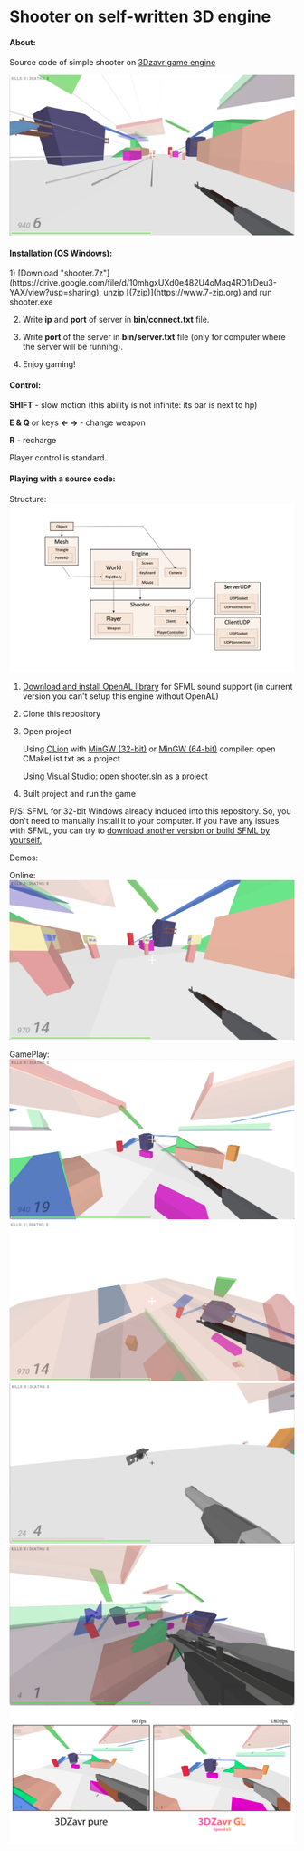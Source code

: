 # Shooter on self-written 3D engine

<h4>About:</h4>

Source code of simple shooter on [3Dzavr game engine](https://github.com/vectozavr/3dzavr)

![Project demonstration](img/gamePlay2.png)


<h4>Installation (OS Windows):</h4>
1) [Download "shooter.7z"](https://drive.google.com/file/d/10mhgxUXd0e482U4oMaq4RD1rDeu3-YAX/view?usp=sharing), unzip [(7zip)](https://www.7-zip.org) and run shooter.exe


2) Write <b>ip</b> and <b>port</b> of server in <b>bin/connect.txt</b> file.


3) Write <b>port</b> of the server in <b>bin/server.txt</b> file (only for computer where the server will be running).


3) Enjoy gaming!

<h4>Control:</h4>

<b>SHIFT</b> - slow motion (this ability is not infinite: its bar is next to hp)

<b>E & Q </b> or keys <b> <- -> </b> - change weapon

<b>R</b> - recharge

Player control is standard.

<h4>Playing with a source code:</h4>

Structure:
![Project demonstration](img/structure.png)

1) [Download and install OpenAL library](https://openal.org/downloads/) for SFML sound support (in current version you can't setup this engine without OpenAL)

2) Clone this repository

3) Open project
   
   Using [CLion](https://www.jetbrains.com/clion/) with [MinGW (32-bit)](https://sourceforge.net/projects/mingw-w64/files/Toolchains%20targetting%20Win32/Personal%20Builds/mingw-builds/7.3.0/threads-posix/dwarf/i686-7.3.0-release-posix-dwarf-rt_v5-rev0.7z/download) or [MinGW (64-bit)](https://sourceforge.net/projects/mingw-w64/files/Toolchains%20targetting%20Win64/Personal%20Builds/mingw-builds/7.3.0/threads-posix/seh/x86_64-7.3.0-release-posix-seh-rt_v5-rev0.7z/download) compiler: open CMakeList.txt as a project

   Using [Visual Studio](https://visualstudio.microsoft.com/ru/): open shooter.sln as a project

4) Built project and run the game

P/S: SFML for 32-bit Windows already included into this repository. So, you don't need to manually install it to your computer. If you have any issues with SFML, you can try to [download another version or build SFML by yourself.](https://www.sfml-dev.org/download.php) 

Demos:

Online:
![Project demonstration](img/gamePlay4.png)

GamePlay:
![Project demonstration](img/gamePlay3.png)
![Project demonstration](img/gamePlay5.png)
![Project demonstration](img/gamePlay6.png)
![Project demonstration](img/gamePlay7.png)
![Project demonstration](img/opengl.png)
